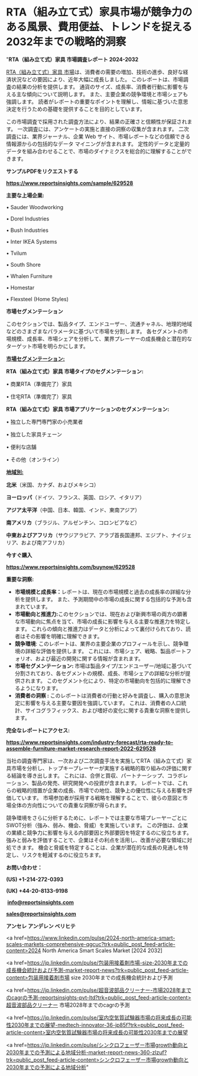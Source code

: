 # RTA（組み立て式）家具市場が競争力のある風景、費用便益、トレンドを捉える2032年までの戦略的洞察

"<strong>RTA（組み立て式）家具 市場調査レポート 2024-2032</strong>

<a href=https://www.reportsinsights.com/sample/629528>RTA（組み立て式）家具 市場</a>は、消費者の需要の増加、技術の進歩、良好な経済状況などの要因により、近年大幅に成長しました。 このレポートは、市場調査の結果の分析を提供します。 通貨のサイズ、成長率、消費者行動に影響を与える主な傾向について説明します。 また、主要企業の競争環境と市場シェアも強調します。 読者がレポートの重要なポイントを理解し、情報に基づいた意思決定を行うための基礎を提供することを目的としています。

この市場調査で採用された調査方法により、結果の正確さと信頼性が保証されます。 一次調査には、アンケートの実施と直接の洞察の収集が含まれます。 二次調査には、業界ジャーナル、企業 Web サイト、市場レポートなどの信頼できる情報源からの包括的なデータ マイニングが含まれます。 定性的データと定量的データを組み合わせることで、市場のダイナミクスを総合的に理解することができます。

<strong><b>サンプルPDFをリクエストする</b></strong>

<a href=https://www.reportsinsights.com/sample/629528><strong><u>https://www.reportsinsights.com/sample/629528</u></strong></a>

<strong>主要な上場企業:</strong>

• Sauder Woodworking

• Dorel Industries

• Bush Industries

• Inter IKEA Systems

• Tvilum

• South Shore

• Whalen Furniture

• Homestar

• Flexsteel (Home Styles)

<strong>市場セグメンテーション</strong>

このセクションでは、製品タイプ、エンドユーザー、流通チャネル、地理的地域などのさまざまなパラメータに基づいて市場を分割します。 各セグメントの市場規模、成長率、市場シェアを分析して、業界プレーヤーの成長機会と潜在的なターゲット市場を明らかにします。

<strong><u>市場セグメンテーション</u></strong><strong><u>:</u></strong>

<strong>RTA（組み立て式）家具 市場タイプのセグメンテーション:</strong>

• 商業RTA（準備完了）家具

• 住宅RTA（準備完了）家具

<strong>RTA（組み立て式）家具 市場アプリケーションのセグメンテーション:</strong>

• 独立した専門専門家の小売業者

• 独立した家具チェーン

• 便利な店舗

• その他（オンライン）

<strong><u>地域別</u></strong><strong><u>:</u></strong>

<strong>北米</strong>（米国、カナダ、およびメキシコ）

<strong>ヨーロッパ</strong>（ドイツ、フランス、英国、ロシア、イタリア）

<strong>アジア太平洋</strong>（中国、日本、韓国、インド、東南アジア）

<strong>南アメリカ</strong>（ブラジル、アルゼンチン、コロンビアなど）

<strong>中東およびアフリカ</strong>（サウジアラビア、アラブ首長国連邦、エジプト、ナイジェリア、および南アフリカ）

<strong>今すぐ購入</strong>

<a href=https://www.reportsinsights.com/buynow/629528><strong><u>https://www.reportsinsights.com/buynow/629528</u></strong></a>

<strong>重要な洞察:</strong>
<ul>
  <li><strong>市場規模と成長率：</strong>レポートは、現在の市場規模と過去の成長率の詳細な分析を提供します。 また、予測期間中の市場の成長に関する包括的な予測も含まれています。</li>
  <li><strong>市場動向と推進力:</strong>このセクションでは、現在および新興市場の両方の顕著な市場動向に焦点を当て、市場の成長に影響を与える主要な推進力を特定します。 これらの傾向と推進力はデータと分析によって裏付けられており、読者はその影響を明確に理解できます。</li>
  <li><strong>競争環境</strong>: このレポートは、業界の主要企業のプロフィールを示し、競争環境の詳細な評価を提供します。 これには、市場シェア、戦略、製品ポートフォリオ、および最近の開発に関する情報が含まれます。</li>
  <li><strong>市場セグメンテーション: </strong>市場は製品タイプ/エンドユーザー/地域に基づいて分割されており、各セグメントの規模、成長、市場シェアの詳細な分析が提供されます。 このセグメント化により、特定の市場動向を包括的に理解できるようになります。</li>
  <li><strong>消費者の洞察 : </strong>このレポートは消費者の行動と好みを調査し、購入の意思決定に影響を与える主要な要因を強調しています。 これは、消費者の人口統計、サイコグラフィックス、および嗜好の変化に関する貴重な洞察を提供します。</li>
</ul>
<strong>完全なレポートにアクセス:</strong>

<a href=https://www.reportsinsights.com/industry-forecast/rta-ready-to-assemble-furniture-market-research-report-2022-629528><strong><u><b>https://www.reportsinsights.com/industry-forecast/rta-ready-to-assemble-furniture-market-research-report-2022-629528</b></u></strong></a>

当社の調査専門家は、一次および二次調査手法を実施してRTA（組み立て式）家具市場を分析し、トップキープレーヤーが実施する戦略的取り組みの評価に関する結論を導き出します。 これには、合併と買収、パートナーシップ、コラボレーション、製品の発売、研究開発への投資が含まれます。 レポートでは、これらの戦略的措置が企業の成長、市場での地位、競争上の優位性に与える影響を評価しています。 市場参加者が採用する戦略を理解することで、彼らの意図と市場全体の方向性についての貴重な洞察が得られます。

競争環境をさらに分析するために、レポートでは主要な市場プレーヤーごとにSWOT分析（強み、弱み、機会、脅威）を実施しています。 この評価は、企業の業績と競争力に影響を与える内部要因と外部要因を特定するのに役立ちます。 強みと弱みを評価することで、企業はその利点を活用し、改善が必要な領域に対処できます。 機会と脅威を特定することは、企業が潜在的な成長の見通しを特定し、リスクを軽減するのに役立ちます。

<strong>お問い合わせ：</strong>

<strong>(US) +1-214-272-0393</strong>

<strong>(UK) +44-20-8133-9198</strong>

<strong> </strong><a href=info@reportsinsights.com><strong><u>info@reportsinsights.com</u></strong></a>

<a href=sales@reportsinsights.com><strong><u>sales@reportsinsights.com</u></strong></a>

<strong>アンセレ アンデレン ベリヒテ</strong>

<a href=https://www.linkedin.com/pulse/2024-north-america-smart-scales-markets-comprehensive-qgcuc?trk=public_post_feed-article-content>2024 North America Smart Scales Market [2024 2032]</a>

<a href=https://jp.linkedin.com/pulse/包装用接着剤市場-size-2030年までの成長機会統計および予測-market-report-news?trk=public_post_feed-article-content>包装用接着剤市場 size 2030年までの成長機会統計および予測</a>

<a href=https://jp.linkedin.com/pulse/超音波部品クリーナー-市場2028年までのcagrの予測-reportsinsights-pvt-ltd?trk=public_post_feed-article-content>超音波部品クリーナー 市場2028年までのcagrの予測</a>

<a href=https://jp.linkedin.com/pulse/室内空気質試験器市場の将来成長の可能性2030年までの展望-medtech-innovator-36-jp85f?trk=public_post_feed-article-content>室内空気質試験器市場の将来成長の可能性2030年までの展望</a>

<a href=https://jp.linkedin.com/pulse/シンクロフェーザー市場growth動向と2030年までの予測による地域分析-market-report-news-360-zlzuf?trk=public_post_feed-article-content>シンクロフェーザー市場growth動向と2030年までの予測による地域分析</a>"

